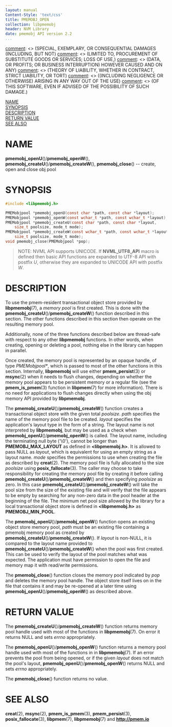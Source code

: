 ```yaml
---
layout: manual
Content-Style: 'text/css'
title: PMEMOBJ_OPEN
collection: libpmemobj
header: NVM Library
date: pmemobj API version 2.2
...
```


[comment]: <> (Copyright 2017, Intel Corporation)

[comment]: <> (Redistribution and use in source and binary forms, with or without)
[comment]: <> (modification, are permitted provided that the following conditions)
[comment]: <> (are met:)
[comment]: <> (    * Redistributions of source code must retain the above copyright)
[comment]: <> (      notice, this list of conditions and the following disclaimer.)
[comment]: <> (    * Redistributions in binary form must reproduce the above copyright)
[comment]: <> (      notice, this list of conditions and the following disclaimer in)
[comment]: <> (      the documentation and/or other materials provided with the)
[comment]: <> (      distribution.)
[comment]: <> (    * Neither the name of the copyright holder nor the names of its)
[comment]: <> (      contributors may be used to endorse or promote products derived)
[comment]: <> (      from this software without specific prior written permission.)

[comment]: <> (THIS SOFTWARE IS PROVIDED BY THE COPYRIGHT HOLDERS AND CONTRIBUTORS)
[comment]: <> ("AS IS" AND ANY EXPRESS OR IMPLIED WARRANTIES, INCLUDING, BUT NOT)
[comment]: <> (LIMITED TO, THE IMPLIED WARRANTIES OF MERCHANTABILITY AND FITNESS FOR)
[comment]: <> (A PARTICULAR PURPOSE ARE DISCLAIMED. IN NO EVENT SHALL THE COPYRIGHT)
[comment]: <> (OWNER OR CONTRIBUTORS BE LIABLE FOR ANY DIRECT, INDIRECT, INCIDENTAL,)
[comment]: <> (SPECIAL, EXEMPLARY, OR CONSEQUENTIAL DAMAGES (INCLUDING, BUT NOT)
[comment]: <> (LIMITED TO, PROCUREMENT OF SUBSTITUTE GOODS OR SERVICES; LOSS OF USE,)
[comment]: <> (DATA, OR PROFITS; OR BUSINESS INTERRUPTION) HOWEVER CAUSED AND ON ANY)
[comment]: <> (THEORY OF LIABILITY, WHETHER IN CONTRACT, STRICT LIABILITY, OR TORT)
[comment]: <> ((INCLUDING NEGLIGENCE OR OTHERWISE) ARISING IN ANY WAY OUT OF THE USE)
[comment]: <> (OF THIS SOFTWARE, EVEN IF ADVISED OF THE POSSIBILITY OF SUCH DAMAGE.)

[comment]: <> (pmemobj_open.3 -- man page for most commonly used functions from libpmemobj library)

[NAME](#name)<br />
[SYNOPSIS](#synopsis)<br />
[DESCRIPTION](#description)<br />
[RETURN VALUE](#return-value)<br />
[SEE ALSO](#see-also)<br />


# NAME #

**pmemobj_openU**()/**pmemobj_openW**(), **pmemobj_createU**()/**pmemobj_createW**(),
**pmemobj_close**() -- create, open and close obj pool


# SYNOPSIS #

```c
#include <libpmemobj.h>

PMEMobjpool *pmemobj_openU(const char *path, const char *layout);
PMEMobjpool *pmemobj_openW(const wchar_t *path, const wchar_t *layout);
PMEMobjpool *pmemobj_createU(const char *path, const char *layout,
	size_t poolsize, mode_t mode);
PMEMobjpool *pmemobj_createW(const wchar_t *path, const wchar_t *layout,
	size_t poolsize, mode_t mode);
void pmemobj_close(PMEMobjpool *pop);
```

>NOTE: NVML API supports UNICODE. If **NVML_UTF8_API** macro is defined then
basic API functions are expanded to UTF-8 API with postfix *U*,
otherwise they are expanded to UNICODE API with postfix *W*.


# DESCRIPTION #

To use the pmem-resident transactional object store provided by
**libpmemobj**(7), a *memory pool* is first created. This is done
with the **pmemobj_createU**()/**pmemobj_createW**() function described in this section.
The other functions described in this section then operate
on the resulting memory pool.

Additionally, none of the three functions described below are thread-safe with
respect to any other **libpmemobj** functions. In other words, when creating,
opening or deleting a pool, nothing else in the library can happen in parallel.

Once created, the memory pool is represented by an opaque handle,
of type *PMEMobjpool\**, which is passed to most of the other functions
in this section. Internally, **libpmemobj** will use either **pmem_persist**(3)
or **msync**(2) when it needs to flush changes, depending on whether the memory
pool appears to be persistent memory or a regular file (see the **pmem_is_pmem**(3)
function in **libpmem**(7) for more information). There is no need for applications
to flush changes directly when using the obj memory API provided by **libpmemobj**.

The **pmemobj_createU**()/**pmemobj_createW**() function creates a transactional object store with the given
total *poolsize*. *path* specifies the name of the memory pool file to be
created. *layout* specifies the application's layout type in the form of a string.
The layout name is not interpreted by **libpmemobj**, but may be used as a
check when **pmemobj_openU**()/**pmemobj_openW**() is called. The layout name, including the terminating null
byte ('\0'), cannot be longer than **PMEMOBJ_MAX_LAYOUT** as defined in
**\<libpmemobj.h\>**. It is allowed to pass NULL as *layout*, which is equivalent
for using an empty string as a layout name. *mode* specifies the permissions to
use when creating the file as described by **creat**(2). The memory pool file is
fully allocated to the size *poolsize* using **posix_fallocate**(3). The
caller may choose to take responsibility for creating the memory pool file
by creating it before calling **pmemobj_createU**()/**pmemobj_createW**() and then specifying *poolsize* as
zero. In this case **pmemobj_createU**()/**pmemobj_createW**() will take the pool size from the size of
the existing file and will verify that the file appears to be empty by
searching for any non-zero data in the pool header at the beginning of the file.
The minimum net pool size allowed by the library for a local transactional object
store is defined in **\<libpmemobj.h\>** as **PMEMOBJ_MIN_POOL**.


The **pmemobj_openU**()/**pmemobj_openW**() function opens an existing object store memory pool,
*path* must be an existing file containing a pmemobj memory pool
as created by **pmemobj_createU**()/**pmemobj_createW**(). If *layout* is non-NULL, it is compared to the layout
name provided to **pmemobj_createU**()/**pmemobj_createW**() when the pool was first created.
This can be used to verify the layout of the pool matches what was expected.
The application must have permission to open the file and memory map it with
read/write permissions.

The **pmemobj_close**() function closes the memory pool indicated by *pop* and
deletes the memory pool handle. The object store itself lives on in the file
that contains it and may be re-opened at a later time using
**pmemobj_openU**()/**pmemobj_openW**() as described above.


# RETURN VALUE #

The **pmemobj_createU**()/**pmemobj_createW**() function returns memory pool handle used with
most of the functions in **libpmemobj**(7). On error it returns NULL
and sets *errno* appropriately.

The **pmemobj_openU**()/**pmemobj_openW**() function returns a memory pool handle used with
most of the functions in in **libpmemobj**(7). If an error prevents the pool
from being opened, or if the given *layout* does not match the pool's layout,
**pmemobj_openU**()/**pmemobj_openW**() returns NULL and sets *errno* appropriately.

The **pmemobj_close**() function returns no value.


# SEE ALSO #

**creat**(2), **msync**(2), **pmem_is_pmem**(3), **pmem_persist**(3),
**posix_fallocate**(3), **libpmem**(7), **libpmemobj**(7)
and **<http://pmem.io>**
